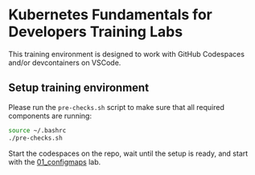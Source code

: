 # Kubernetes Fundamentals for Developers Training Labs

This training environment is designed to work with GitHub Codespaces and/or devcontainers on VSCode.

## Setup training environment

Please run the `pre-checks.sh` script to make sure that all required components are running:

```bash
source ~/.bashrc
./pre-checks.sh
```

Start the codespaces on the repo, wait until the setup is ready, and start with the [01_configmaps](./01_configmaps/README.md) lab.
